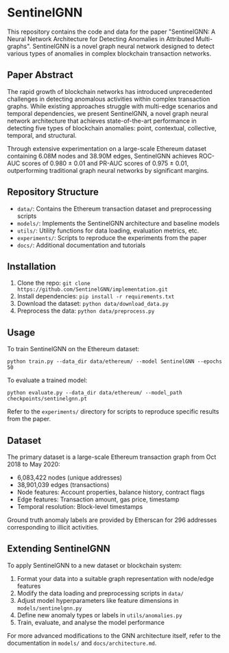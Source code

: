 # SentinelGNN

This repository contains the code and data for the paper "SentinelGNN: A Neural Network Architecture for Detecting Anomalies in Attributed Multi-graphs". SentinelGNN is a novel graph neural network designed to detect various types of anomalies in complex blockchain transaction networks.

## Paper Abstract

The rapid growth of blockchain networks has introduced unprecedented challenges in detecting anomalous activities within complex transaction graphs. While existing approaches struggle with multi-edge scenarios and temporal dependencies, we present SentinelGNN, a novel graph neural network architecture that achieves state-of-the-art performance in detecting five types of blockchain anomalies: point, contextual, collective, temporal, and structural. 

Through extensive experimentation on a large-scale Ethereum dataset containing 6.08M nodes and 38.90M edges, SentinelGNN achieves ROC-AUC scores of 0.980 ± 0.01 and PR-AUC scores of 0.975 ± 0.01, outperforming traditional graph neural networks by significant margins.

## Repository Structure

- `data/`: Contains the Ethereum transaction dataset and preprocessing scripts
- `models/`: Implements the SentinelGNN architecture and baseline models 
- `utils/`: Utility functions for data loading, evaluation metrics, etc.
- `experiments/`: Scripts to reproduce the experiments from the paper
- `docs/`: Additional documentation and tutorials

## Installation

1. Clone the repo: `git clone https://github.com/SentinelGNN/implementation.git`
2. Install dependencies: `pip install -r requirements.txt`
3. Download the dataset: `python data/download_data.py`
4. Preprocess the data: `python data/preprocess.py`

## Usage

To train SentinelGNN on the Ethereum dataset:
```
python train.py --data_dir data/ethereum/ --model SentinelGNN --epochs 50
```

To evaluate a trained model:
```
python evaluate.py --data_dir data/ethereum/ --model_path checkpoints/sentinelgnn.pt
```

Refer to the `experiments/` directory for scripts to reproduce specific results from the paper.

## Dataset

The primary dataset is a large-scale Ethereum transaction graph from Oct 2018 to May 2020:

- 6,083,422 nodes (unique addresses) 
- 38,901,039 edges (transactions)
- Node features: Account properties, balance history, contract flags
- Edge features: Transaction amount, gas price, timestamp
- Temporal resolution: Block-level timestamps

Ground truth anomaly labels are provided by Etherscan for 296 addresses corresponding to illicit activities. 

## Extending SentinelGNN

To apply SentinelGNN to a new dataset or blockchain system:

1. Format your data into a suitable graph representation with node/edge features
2. Modify the data loading and preprocessing scripts in `data/` 
3. Adjust model hyperparameters like feature dimensions in `models/sentinelgnn.py`
4. Define new anomaly types or labels in `utils/anomalies.py`
5. Train, evaluate, and analyse the model performance

For more advanced modifications to the GNN architecture itself, refer to the documentation in `models/` and `docs/architecture.md`.
